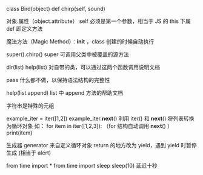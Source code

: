 class Bird(object)
	def chirp(self, sound)

对象.属性（object.attribute）
self 必须是第一个参数，相当于 JS 的 this
下属 def 即定义方法

魔法方法（Magic Method）：__init__ ，class 创建的时候自动执行

super().chirp()
super 可调用父类中被覆盖的源方法

dir(list)
help(list)
对自带的类，可以通过这两个函数调用说明文档

pass 
什么都不做，以保持语法结构的完整性

help(list.append)
list 中 append 方法的帮助文档

字符串是特殊的元组

example_iter = iter([1,2])
example_iter.__next__()
利用 iter() 和 __next__() 将列表转换为循环对象
如：
for item in iter([1,2,3]): （for 结构自动调用 __next__() ）
	print(item)

生成器 generator 来自定义循环对象
return 的地方改为 yield，遇到 yield 时暂停生成
(相当于 alert)

from time import *
from time import sleep 
sleep(10) 延迟十秒